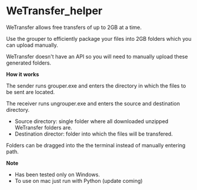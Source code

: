# WeTransfer_helper
WeTransfer allows free transfers of up to 2GB at a time.

Use the grouper to efficiently package your files into 2GB folders which you can upload manually.

WeTransfer doesn't have an API so you will need to manually upload these generated folders.


**How it works**

The sender runs grouper.exe and enters the directory in which the files to be sent are located.

The receiver runs ungrouper.exe and enters the source and destination directory.
- Source directory: single folder where all downloaded unzipped WeTransfer folders are.
- Destination director: folder into which the files will be transfered.

Folders can be dragged into the the terminal instead of manually entering path.


**Note**
- Has been tested only on Windows.
- To use on mac just run with Python (update coming)
